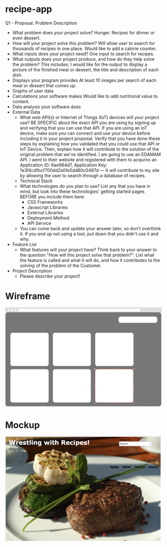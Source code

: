 # recipe-app
Q1 - Proposal.
Problem Description
- What problem does your project solve?
Hunger. Recipes for dinner or even dessert.  
- How will your project solve this problem?
Will allow user to search for thousands of recipes in one place. Would like to add a calorie counter.
- What inputs does your project need?
One input to search for recipes.
- What outputs does your project produce, and how do they help solve the problem? This includes:
I would like for the output to display a picture of the finished meal or dessert, the title and description of each dish.
- Displays your program provides
At least 10 images per search of each meal or dessert that comes up.
- Graphs of user data
- Calculations your software makes
Would like to add nutritional value to content.
- Data analysis your software does
- External Data
    - What web API(s) or Internet of Things (IoT) devices will your project use? BE SPECIFIC about the exact API you are using by signing up and verifying that you can use that API. If you are using an IoT device, make sure you can connect and use your device before including it in your project proposal. Verify that you have done these steps by explaining how you validated that you could use that API or IoT Device. Then, explain how it will contribute to the solution of the original problem that we've identified.
    I am going to use an EDAMAM API. I went to their website and registered with them to acqurire          an Application ID: 6ae984d7, Application Key: 1e3f4cdfbcf700dd2a0fe5dd80c0487d	—
    It will contribute to my site by allowing the user to search through a database of recipes.
    - Technical Stack
    - What technologies do you plan to use? List any that you have in mind, but look into these technologies' getting started pages BEFORE you include them here:
        - CSS Frameworks
        - Javascript Libraries
        - External Libraries
        - Deployment Method
        - API Service
    - You can come back and update your answer later, so don't overthink it. If you end up not using a tool, put down that you didn't use it and why.
- Feature List
    - What features will your project have? Think back to your answer to the question "How will this project solve that problem?". List what the feature is called and what it will do, and how it contributes to the solving of the problem of the Customer.
- Project Description
    - Please describe your project!
# Wireframe
![WireframeQ1](https://github.com/Hawky454/recipe-app/blob/master/images/wireframeQ1.png)
# Mockup
![Receipe app mockup](https://github.com/Hawky454/recipe-app/blob/master/images/receipe-app-mockup.jpg)
